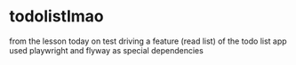 # todolistlmao

from the lesson today on test driving a feature (read list) of the todo list app
used playwright and flyway as special dependencies
